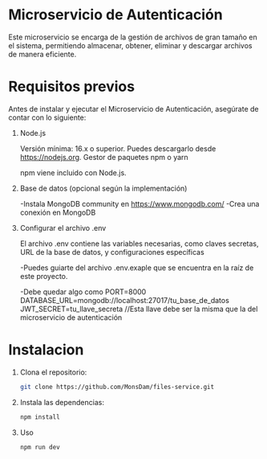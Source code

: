 
# Microservicio de Autenticación

Este microservicio se encarga de la gestión de archivos de gran tamaño en el sistema, permitiendo almacenar, obtener, eliminar y descargar archivos de manera eficiente.

# Requisitos previos

Antes de instalar y ejecutar el Microservicio de Autenticación, asegúrate de contar con lo siguiente:

1. Node.js

    Versión mínima: 16.x o superior.
    Puedes descargarlo desde https://nodejs.org.
    Gestor de paquetes npm o yarn

    npm viene incluido con Node.js.

2. Base de datos (opcional según la implementación)

    -Instala MongoDB community en https://www.mongodb.com/ 
    -Crea una conexión en MongoDB

3. Configurar el archivo .env

    El archivo .env contiene las variables necesarias, como claves secretas, URL de la base de datos, y configuraciones específicas
    
    -Puedes guiarte del archivo .env.exaple que se encuentra en la raíz de este proyecto.

    -Debe quedar algo como 
    PORT=8000
    DATABASE_URL=mongodb://localhost:27017/tu_base_de_datos
    JWT_SECRET=tu_llave_secreta //Esta llave debe ser la misma que la del microservicio de autenticación

# Instalacion

1. Clona el repositorio:
   ```bash
   git clone https://github.com/MonsDam/files-service.git 

2. Instala las dependencias:
    ```bash
   npm install
   
3. Uso
   ```bash
   npm run dev
